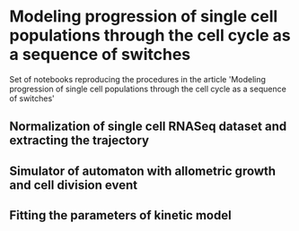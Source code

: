 # Modeling progression of single cell populations through the cell cycle as a sequence of switches

Set of notebooks reproducing the procedures in the article 'Modeling progression of single cell populations through the cell cycle as a sequence of switches'

## Normalization of single cell RNASeq dataset and extracting the trajectory

## Simulator of automaton with allometric growth and cell division event

## Fitting the parameters of kinetic model


